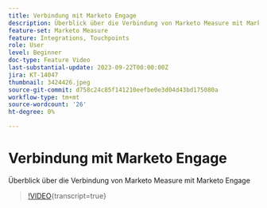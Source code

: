```yaml
---
title: Verbindung mit Marketo Engage
description: Überblick über die Verbindung von Marketo Measure mit Marketo Engage
feature-set: Marketo Measure
feature: Integrations, Touchpoints
role: User
level: Beginner
doc-type: Feature Video
last-substantial-update: 2023-09-22T00:00:00Z
jira: KT-14047
thumbnail: 3424426.jpeg
source-git-commit: d758c24c85f141210eefbe0e3d04d43bd175080a
workflow-type: tm+mt
source-wordcount: '26'
ht-degree: 0%

---
```



# Verbindung mit Marketo Engage

Überblick über die Verbindung von Marketo Measure mit Marketo Engage

>[!VIDEO](https://video.tv.adobe.com/v/3424426/?learn=on){transcript=true}
